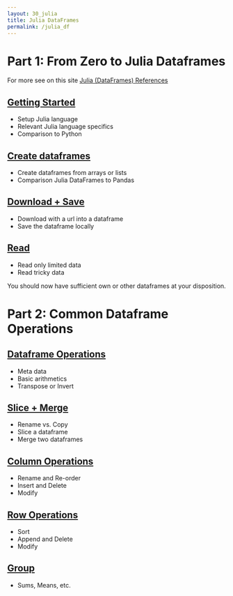 ```yaml
---
layout: 30_julia
title: Julia DataFrames
permalink: /julia_df
---
```



# Part 1: From Zero to Julia Dataframes


For more see on this site [Julia (DataFrames) References](julia_references)

## [Getting Started](julia_gettingStarted)

- Setup Julia language
- Relevant Julia language specifics
- Comparison to Python

## [Create dataframes](julia_create)

- Create dataframes from arrays or lists
- Comparison Julia DataFrames to Pandas

## [Download + Save](julia_download)

- Download with a url into a dataframe
- Save the dataframe locally

## [Read](julia_read)

- Read only limited data
- Read tricky data

You should now have sufficient own or other dataframes at your disposition.


# Part 2: Common Dataframe Operations

## [Dataframe Operations](julia_df_ops)

- Meta data
- Basic arithmetics
- Transpose or Invert

## [Slice  + Merge](julia_slice_merge)

- Rename vs. Copy
- Slice a dataframe
- Merge two dataframes

## [Column Operations](julia_columns)

- Rename and Re-order
- Insert and Delete
- Modify

## [Row Operations](julia_rows)

- Sort
- Append and Delete
- Modify 

## [Group](julia_group)

- Sums, Means, etc.

